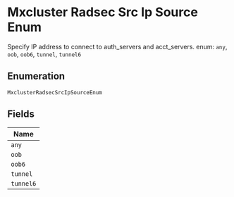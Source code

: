 
# Mxcluster Radsec Src Ip Source Enum

Specify IP address to connect to auth_servers and acct_servers. enum: `any`, `oob`, `oob6`, `tunnel`, `tunnel6`

## Enumeration

`MxclusterRadsecSrcIpSourceEnum`

## Fields

| Name |
|  --- |
| `any` |
| `oob` |
| `oob6` |
| `tunnel` |
| `tunnel6` |

